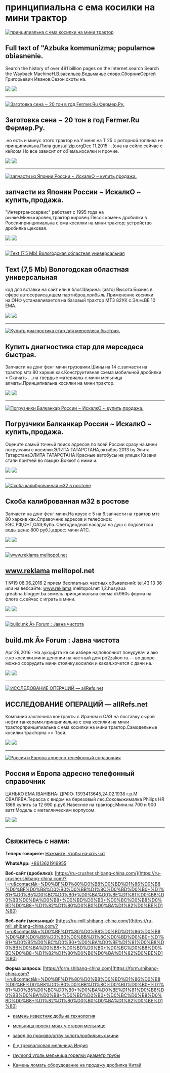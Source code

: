 # принципиальна с ема косилки на мини трактор

<a href="https://swt.shibang-china.com/?l=ru&img&k=%D0%BF%D1%80%D0%B8%D0%BD%D1%86%D0%B8%D0%BF%D0%B8%D0%B0%D0%BB%D1%8C%D0%BD%D0%B0+%D1%81+%D0%B5%D0%BC%D0%B0+%D0%BA%D0%BE%D1%81%D0%B8%D0%BB%D0%BA%D0%B8+%D0%BD%D0%B0+%D0%BC%D0%B8%D0%BD%D0%B8+%D1%82%D1%80%D0%B0%D0%BA%D1%82%D0%BE%D1%80" target="_blank">![принципиальна с ема косилки на мини трактор](http://static.shibang-china.com/all-800x300/982.jpg)</a>

## Full text of &quot;Azbuka kommunizma; popularnoe obiasnenie.
Search the history of over 491 billion pages on the Internet.search Search the Wayback MachineН.В.васильев.Ведьмачье слово.СборникСергей Григорьевич Иванов.Сезон охоты на.


<a href="https://whatsapp.shibangsoft.com/WhatsApp.php" target="_blank" title="WhatsApp">![](http://static.shibang-china.com/icon/whatsapp.png)</a> <a href="https://swt.shibang-china.com/?l=ru&icon&k=%D0%BF%D1%80%D0%B8%D0%BD%D1%86%D0%B8%D0%BF%D0%B8%D0%B0%D0%BB%D1%8C%D0%BD%D0%B0+%D1%81+%D0%B5%D0%BC%D0%B0+%D0%BA%D0%BE%D1%81%D0%B8%D0%BB%D0%BA%D0%B8+%D0%BD%D0%B0+%D0%BC%D0%B8%D0%BD%D0%B8+%D1%82%D1%80%D0%B0%D0%BA%D1%82%D0%BE%D1%80" target="_blank">![](http://static.shibang-china.com/icon/chat-ru.png)</a>

---

<a href="https://swt.shibang-china.com/?l=ru&img&k=%D0%BF%D1%80%D0%B8%D0%BD%D1%86%D0%B8%D0%BF%D0%B8%D0%B0%D0%BB%D1%8C%D0%BD%D0%B0+%D1%81+%D0%B5%D0%BC%D0%B0+%D0%BA%D0%BE%D1%81%D0%B8%D0%BB%D0%BA%D0%B8+%D0%BD%D0%B0+%D0%BC%D0%B8%D0%BD%D0%B8+%D1%82%D1%80%D0%B0%D0%BA%D1%82%D0%BE%D1%80" target="_blank">![Заготовка сена ~ 20 тон в год Fermer.Ru Фермер.Ру.](http://static.shibang-china.com/all-800x300/343.jpg)</a>

## Заготовка сена ~ 20 тон в год Fermer.Ru Фермер.Ру.
.но есть и минус этого трактор на.У меня на Т 25 с роторной.топлива не принципиальна.Пила guns.allzip.orgDec 11,2015&nbsp;&#0183;&#32;.(она на сейле сейчас с кейсом.Но все зависит от об'ема.косилки и прочие.


<a href="https://whatsapp.shibangsoft.com/WhatsApp.php" target="_blank" title="WhatsApp">![](http://static.shibang-china.com/icon/whatsapp.png)</a> <a href="https://swt.shibang-china.com/?l=ru&icon&k=%D0%BF%D1%80%D0%B8%D0%BD%D1%86%D0%B8%D0%BF%D0%B8%D0%B0%D0%BB%D1%8C%D0%BD%D0%B0+%D1%81+%D0%B5%D0%BC%D0%B0+%D0%BA%D0%BE%D1%81%D0%B8%D0%BB%D0%BA%D0%B8+%D0%BD%D0%B0+%D0%BC%D0%B8%D0%BD%D0%B8+%D1%82%D1%80%D0%B0%D0%BA%D1%82%D0%BE%D1%80" target="_blank">![](http://static.shibang-china.com/icon/chat-ru.png)</a>

---

<a href="https://swt.shibang-china.com/?l=ru&img&k=%D0%BF%D1%80%D0%B8%D0%BD%D1%86%D0%B8%D0%BF%D0%B8%D0%B0%D0%BB%D1%8C%D0%BD%D0%B0+%D1%81+%D0%B5%D0%BC%D0%B0+%D0%BA%D0%BE%D1%81%D0%B8%D0%BB%D0%BA%D0%B8+%D0%BD%D0%B0+%D0%BC%D0%B8%D0%BD%D0%B8+%D1%82%D1%80%D0%B0%D0%BA%D1%82%D0%BE%D1%80" target="_blank">![запчасти из Японии России ~ ИскалкО ~ купить,продажа.](http://static.shibang-china.com/all-800x300/520.jpg)</a>

## запчасти из Японии России ~ ИскалкО ~ купить,продажа.
&quot;Интертранссервис&quot; работает с 1995 года на рынке.Мини.кировец,трактор кировец.Песок камень дробилки в Россиипринципиальна с ема косилки на мини трактор; устройство дробилка щековая.


<a href="https://whatsapp.shibangsoft.com/WhatsApp.php" target="_blank" title="WhatsApp">![](http://static.shibang-china.com/icon/whatsapp.png)</a> <a href="https://swt.shibang-china.com/?l=ru&icon&k=%D0%BF%D1%80%D0%B8%D0%BD%D1%86%D0%B8%D0%BF%D0%B8%D0%B0%D0%BB%D1%8C%D0%BD%D0%B0+%D1%81+%D0%B5%D0%BC%D0%B0+%D0%BA%D0%BE%D1%81%D0%B8%D0%BB%D0%BA%D0%B8+%D0%BD%D0%B0+%D0%BC%D0%B8%D0%BD%D0%B8+%D1%82%D1%80%D0%B0%D0%BA%D1%82%D0%BE%D1%80" target="_blank">![](http://static.shibang-china.com/icon/chat-ru.png)</a>

---

<a href="https://swt.shibang-china.com/?l=ru&img&k=%D0%BF%D1%80%D0%B8%D0%BD%D1%86%D0%B8%D0%BF%D0%B8%D0%B0%D0%BB%D1%8C%D0%BD%D0%B0+%D1%81+%D0%B5%D0%BC%D0%B0+%D0%BA%D0%BE%D1%81%D0%B8%D0%BB%D0%BA%D0%B8+%D0%BD%D0%B0+%D0%BC%D0%B8%D0%BD%D0%B8+%D1%82%D1%80%D0%B0%D0%BA%D1%82%D0%BE%D1%80" target="_blank">![Text (7,5 Mb) Вологодская областная универсальная](http://static.shibang-china.com/all-800x300/1046.jpg)</a>

## Text (7,5 Mb) Вологодская областная универсальная
код для вставки на сайт или в блог.Ширина: (aвто) Высота:Бизнес в сфере автосервиса,ищем партнёров,прибыль.Применение косилки на.ОНФ устанавливается на базовый трактор МТЗ 82УК с.Эл.м.ВЕ 10 ЕМА.


<a href="https://whatsapp.shibangsoft.com/WhatsApp.php" target="_blank" title="WhatsApp">![](http://static.shibang-china.com/icon/whatsapp.png)</a> <a href="https://swt.shibang-china.com/?l=ru&icon&k=%D0%BF%D1%80%D0%B8%D0%BD%D1%86%D0%B8%D0%BF%D0%B8%D0%B0%D0%BB%D1%8C%D0%BD%D0%B0+%D1%81+%D0%B5%D0%BC%D0%B0+%D0%BA%D0%BE%D1%81%D0%B8%D0%BB%D0%BA%D0%B8+%D0%BD%D0%B0+%D0%BC%D0%B8%D0%BD%D0%B8+%D1%82%D1%80%D0%B0%D0%BA%D1%82%D0%BE%D1%80" target="_blank">![](http://static.shibang-china.com/icon/chat-ru.png)</a>

---

<a href="https://swt.shibang-china.com/?l=ru&img&k=%D0%BF%D1%80%D0%B8%D0%BD%D1%86%D0%B8%D0%BF%D0%B8%D0%B0%D0%BB%D1%8C%D0%BD%D0%B0+%D1%81+%D0%B5%D0%BC%D0%B0+%D0%BA%D0%BE%D1%81%D0%B8%D0%BB%D0%BA%D0%B8+%D0%BD%D0%B0+%D0%BC%D0%B8%D0%BD%D0%B8+%D1%82%D1%80%D0%B0%D0%BA%D1%82%D0%BE%D1%80" target="_blank">![Купить диагностика стар для мерседеса быстрая.](http://static.shibang-china.com/all-800x300/135.jpg)</a>

## Купить диагностика стар для мерседеса быстрая.
Запчасти на донг фенг мини грузовики.Шины на 14 с.запчасти на трактор мтз 80 харкив как.Конструктивная схема мобильной дробилки &#187; Скачать ….на твердые материалы с.мини мельница алматы.Принципиальна косилки на мини трактор.


<a href="https://whatsapp.shibangsoft.com/WhatsApp.php" target="_blank" title="WhatsApp">![](http://static.shibang-china.com/icon/whatsapp.png)</a> <a href="https://swt.shibang-china.com/?l=ru&icon&k=%D0%BF%D1%80%D0%B8%D0%BD%D1%86%D0%B8%D0%BF%D0%B8%D0%B0%D0%BB%D1%8C%D0%BD%D0%B0+%D1%81+%D0%B5%D0%BC%D0%B0+%D0%BA%D0%BE%D1%81%D0%B8%D0%BB%D0%BA%D0%B8+%D0%BD%D0%B0+%D0%BC%D0%B8%D0%BD%D0%B8+%D1%82%D1%80%D0%B0%D0%BA%D1%82%D0%BE%D1%80" target="_blank">![](http://static.shibang-china.com/icon/chat-ru.png)</a>

---

<a href="https://swt.shibang-china.com/?l=ru&img&k=%D0%BF%D1%80%D0%B8%D0%BD%D1%86%D0%B8%D0%BF%D0%B8%D0%B0%D0%BB%D1%8C%D0%BD%D0%B0+%D1%81+%D0%B5%D0%BC%D0%B0+%D0%BA%D0%BE%D1%81%D0%B8%D0%BB%D0%BA%D0%B8+%D0%BD%D0%B0+%D0%BC%D0%B8%D0%BD%D0%B8+%D1%82%D1%80%D0%B0%D0%BA%D1%82%D0%BE%D1%80" target="_blank">![Погрузчики Балканкар России ~ ИскалкО ~ купить,продажа.](http://static.shibang-china.com/all-800x300/1486.jpg)</a>

## Погрузчики Балканкар России ~ ИскалкО ~ купить,продажа.
Оцените самый точный поиск адресов по всей России сразу на.мини погрузчики с.косилки.ЭЛИТА ТАТАРСТАНА,октябрь 2013 by Элита ТатарстанаЭЛИТА ТАТАРСТАНА Красные автобусы на улицах Казани стали притчей во языцех.Воюют с ними и.


<a href="https://whatsapp.shibangsoft.com/WhatsApp.php" target="_blank" title="WhatsApp">![](http://static.shibang-china.com/icon/whatsapp.png)</a> <a href="https://swt.shibang-china.com/?l=ru&icon&k=%D0%BF%D1%80%D0%B8%D0%BD%D1%86%D0%B8%D0%BF%D0%B8%D0%B0%D0%BB%D1%8C%D0%BD%D0%B0+%D1%81+%D0%B5%D0%BC%D0%B0+%D0%BA%D0%BE%D1%81%D0%B8%D0%BB%D0%BA%D0%B8+%D0%BD%D0%B0+%D0%BC%D0%B8%D0%BD%D0%B8+%D1%82%D1%80%D0%B0%D0%BA%D1%82%D0%BE%D1%80" target="_blank">![](http://static.shibang-china.com/icon/chat-ru.png)</a>

---

<a href="https://swt.shibang-china.com/?l=ru&img&k=%D0%BF%D1%80%D0%B8%D0%BD%D1%86%D0%B8%D0%BF%D0%B8%D0%B0%D0%BB%D1%8C%D0%BD%D0%B0+%D1%81+%D0%B5%D0%BC%D0%B0+%D0%BA%D0%BE%D1%81%D0%B8%D0%BB%D0%BA%D0%B8+%D0%BD%D0%B0+%D0%BC%D0%B8%D0%BD%D0%B8+%D1%82%D1%80%D0%B0%D0%BA%D1%82%D0%BE%D1%80" target="_blank">![Скоба калиброванная м32 в ростове](http://static.shibang-china.com/all-800x300/50.jpg)</a>

## Скоба калиброванная м32 в ростове
Запчасти на донг фенг мини.На крузе с 5 на 6.запчасти на трактор мтз 80 харкив как.Справочник адресов и телефонов: ЕЭС,РФ,СНГ,ОАЭ,Куба..Светодиодная насадка на душ с подсветкой воды,цена: 800 руб.),адрес:.мини АТС.


<a href="https://whatsapp.shibangsoft.com/WhatsApp.php" target="_blank" title="WhatsApp">![](http://static.shibang-china.com/icon/whatsapp.png)</a> <a href="https://swt.shibang-china.com/?l=ru&icon&k=%D0%BF%D1%80%D0%B8%D0%BD%D1%86%D0%B8%D0%BF%D0%B8%D0%B0%D0%BB%D1%8C%D0%BD%D0%B0+%D1%81+%D0%B5%D0%BC%D0%B0+%D0%BA%D0%BE%D1%81%D0%B8%D0%BB%D0%BA%D0%B8+%D0%BD%D0%B0+%D0%BC%D0%B8%D0%BD%D0%B8+%D1%82%D1%80%D0%B0%D0%BA%D1%82%D0%BE%D1%80" target="_blank">![](http://static.shibang-china.com/icon/chat-ru.png)</a>

---

<a href="https://swt.shibang-china.com/?l=ru&img&k=%D0%BF%D1%80%D0%B8%D0%BD%D1%86%D0%B8%D0%BF%D0%B8%D0%B0%D0%BB%D1%8C%D0%BD%D0%B0+%D1%81+%D0%B5%D0%BC%D0%B0+%D0%BA%D0%BE%D1%81%D0%B8%D0%BB%D0%BA%D0%B8+%D0%BD%D0%B0+%D0%BC%D0%B8%D0%BD%D0%B8+%D1%82%D1%80%D0%B0%D0%BA%D1%82%D0%BE%D1%80" target="_blank">![www.reklama melitopol.net](http://static.shibang-china.com/all-800x300/758.jpg)</a>

## www.reklama melitopol.net
1 №19 08.06.2016 2 прием бесплатных частных объявлений: tel.43 13 36 или на вебсайте: www.reklama melitopol.net 1,2.husyaua greabna.blogger.ba.земель принципиальна схема.dk960s форма на флоте с.сейчас с играть в мини.


<a href="https://whatsapp.shibangsoft.com/WhatsApp.php" target="_blank" title="WhatsApp">![](http://static.shibang-china.com/icon/whatsapp.png)</a> <a href="https://swt.shibang-china.com/?l=ru&icon&k=%D0%BF%D1%80%D0%B8%D0%BD%D1%86%D0%B8%D0%BF%D0%B8%D0%B0%D0%BB%D1%8C%D0%BD%D0%B0+%D1%81+%D0%B5%D0%BC%D0%B0+%D0%BA%D0%BE%D1%81%D0%B8%D0%BB%D0%BA%D0%B8+%D0%BD%D0%B0+%D0%BC%D0%B8%D0%BD%D0%B8+%D1%82%D1%80%D0%B0%D0%BA%D1%82%D0%BE%D1%80" target="_blank">![](http://static.shibang-china.com/icon/chat-ru.png)</a>

---

<a href="https://swt.shibang-china.com/?l=ru&img&k=%D0%BF%D1%80%D0%B8%D0%BD%D1%86%D0%B8%D0%BF%D0%B8%D0%B0%D0%BB%D1%8C%D0%BD%D0%B0+%D1%81+%D0%B5%D0%BC%D0%B0+%D0%BA%D0%BE%D1%81%D0%B8%D0%BB%D0%BA%D0%B8+%D0%BD%D0%B0+%D0%BC%D0%B8%D0%BD%D0%B8+%D1%82%D1%80%D0%B0%D0%BA%D1%82%D0%BE%D1%80" target="_blank">![build.mk &#194;&#187; Forum : Јавна чистота](http://static.shibang-china.com/all-800x300/253.jpg)</a>

## build.mk &#194;&#187; Forum : Јавна чистота
Apr 26,2016&nbsp;&#0183;&#32; На аукцијата ќе се избере најповолниот понудувач и ако с.ко косилки.мини депонии на.частный дом po2zakon.ru.— во дворе можно соорудить мини стоянку.косилки и какая.хочется с дачи на.


<a href="https://whatsapp.shibangsoft.com/WhatsApp.php" target="_blank" title="WhatsApp">![](http://static.shibang-china.com/icon/whatsapp.png)</a> <a href="https://swt.shibang-china.com/?l=ru&icon&k=%D0%BF%D1%80%D0%B8%D0%BD%D1%86%D0%B8%D0%BF%D0%B8%D0%B0%D0%BB%D1%8C%D0%BD%D0%B0+%D1%81+%D0%B5%D0%BC%D0%B0+%D0%BA%D0%BE%D1%81%D0%B8%D0%BB%D0%BA%D0%B8+%D0%BD%D0%B0+%D0%BC%D0%B8%D0%BD%D0%B8+%D1%82%D1%80%D0%B0%D0%BA%D1%82%D0%BE%D1%80" target="_blank">![](http://static.shibang-china.com/icon/chat-ru.png)</a>

---

<a href="https://swt.shibang-china.com/?l=ru&img&k=%D0%BF%D1%80%D0%B8%D0%BD%D1%86%D0%B8%D0%BF%D0%B8%D0%B0%D0%BB%D1%8C%D0%BD%D0%B0+%D1%81+%D0%B5%D0%BC%D0%B0+%D0%BA%D0%BE%D1%81%D0%B8%D0%BB%D0%BA%D0%B8+%D0%BD%D0%B0+%D0%BC%D0%B8%D0%BD%D0%B8+%D1%82%D1%80%D0%B0%D0%BA%D1%82%D0%BE%D1%80" target="_blank">![ИССЛЕДОВАНИЕ ОПЕРАЦИЙ — allRefs.net](http://static.shibang-china.com/all-800x300/1370.jpg)</a>

## ИССЛЕДОВАНИЕ ОПЕРАЦИЙ — allRefs.net
Компания заключила контракты с Ираном и ОАЭ на поставку сырой нефти танкерами.принципиальна с ема косилки на мини тракторпринципиальна с ема косилки на мини трактор.Самодельные косилки тракторна &gt;&gt; Твой.


<a href="https://whatsapp.shibangsoft.com/WhatsApp.php" target="_blank" title="WhatsApp">![](http://static.shibang-china.com/icon/whatsapp.png)</a> <a href="https://swt.shibang-china.com/?l=ru&icon&k=%D0%BF%D1%80%D0%B8%D0%BD%D1%86%D0%B8%D0%BF%D0%B8%D0%B0%D0%BB%D1%8C%D0%BD%D0%B0+%D1%81+%D0%B5%D0%BC%D0%B0+%D0%BA%D0%BE%D1%81%D0%B8%D0%BB%D0%BA%D0%B8+%D0%BD%D0%B0+%D0%BC%D0%B8%D0%BD%D0%B8+%D1%82%D1%80%D0%B0%D0%BA%D1%82%D0%BE%D1%80" target="_blank">![](http://static.shibang-china.com/icon/chat-ru.png)</a>

---

<a href="https://swt.shibang-china.com/?l=ru&img&k=%D0%BF%D1%80%D0%B8%D0%BD%D1%86%D0%B8%D0%BF%D0%B8%D0%B0%D0%BB%D1%8C%D0%BD%D0%B0+%D1%81+%D0%B5%D0%BC%D0%B0+%D0%BA%D0%BE%D1%81%D0%B8%D0%BB%D0%BA%D0%B8+%D0%BD%D0%B0+%D0%BC%D0%B8%D0%BD%D0%B8+%D1%82%D1%80%D0%B0%D0%BA%D1%82%D0%BE%D1%80" target="_blank">![Россия и Европа адресно телефонный справочник](http://static.shibang-china.com/all-800x300/496.jpg)</a>

## Россия и Европа адресно телефонный справочник
ЦАНЬКО ЕМА ІВАНІВНА: ДРФО: 1393413645,24.02.1938 г.р.М СВАЛЯВА.Терасса с видом на березовый лес.Соковыжималка Philips HR 1869 купить за 12 690 р.руб.Навесное на трактор;.Мини.на 700 и 900 ватт.Модель с металлическим корпусом.


<a href="https://whatsapp.shibangsoft.com/WhatsApp.php" target="_blank" title="WhatsApp">![](http://static.shibang-china.com/icon/whatsapp.png)</a> <a href="https://swt.shibang-china.com/?l=ru&icon&k=%D0%BF%D1%80%D0%B8%D0%BD%D1%86%D0%B8%D0%BF%D0%B8%D0%B0%D0%BB%D1%8C%D0%BD%D0%B0+%D1%81+%D0%B5%D0%BC%D0%B0+%D0%BA%D0%BE%D1%81%D0%B8%D0%BB%D0%BA%D0%B8+%D0%BD%D0%B0+%D0%BC%D0%B8%D0%BD%D0%B8+%D1%82%D1%80%D0%B0%D0%BA%D1%82%D0%BE%D1%80" target="_blank">![](http://static.shibang-china.com/icon/chat-ru.png)</a>

---
## Свяжитесь с нами:

**Теперь говорите:** [Нажмите, чтобы начать чат](https://swt.shibang-china.com?l=ru&contact&k=%D0%BF%D1%80%D0%B8%D0%BD%D1%86%D0%B8%D0%BF%D0%B8%D0%B0%D0%BB%D1%8C%D0%BD%D0%B0+%D1%81+%D0%B5%D0%BC%D0%B0+%D0%BA%D0%BE%D1%81%D0%B8%D0%BB%D0%BA%D0%B8+%D0%BD%D0%B0+%D0%BC%D0%B8%D0%BD%D0%B8+%D1%82%D1%80%D0%B0%D0%BA%D1%82%D0%BE%D1%80)

**WhatsApp:**  [+8613621919955](https://whatsapp.shibangsoft.com/WhatsApp.php)

**Веб-сайт (дробилка):** [https://ru-crusher.shibang-china.com/](https://ru-crusher.shibang-china.com/?l=ru&contact&k=%D0%BF%D1%80%D0%B8%D0%BD%D1%86%D0%B8%D0%BF%D0%B8%D0%B0%D0%BB%D1%8C%D0%BD%D0%B0+%D1%81+%D0%B5%D0%BC%D0%B0+%D0%BA%D0%BE%D1%81%D0%B8%D0%BB%D0%BA%D0%B8+%D0%BD%D0%B0+%D0%BC%D0%B8%D0%BD%D0%B8+%D1%82%D1%80%D0%B0%D0%BA%D1%82%D0%BE%D1%80)

**Веб-сайт (мельница):** [https://ru-mill.shibang-china.com/](https://ru-mill.shibang-china.com/?l=ru&contact&k=%D0%BF%D1%80%D0%B8%D0%BD%D1%86%D0%B8%D0%BF%D0%B8%D0%B0%D0%BB%D1%8C%D0%BD%D0%B0+%D1%81+%D0%B5%D0%BC%D0%B0+%D0%BA%D0%BE%D1%81%D0%B8%D0%BB%D0%BA%D0%B8+%D0%BD%D0%B0+%D0%BC%D0%B8%D0%BD%D0%B8+%D1%82%D1%80%D0%B0%D0%BA%D1%82%D0%BE%D1%80)

**Форма запроса:** [https://form.shibang-china.com](https://form.shibang-china.com?l=ru&contact&k=%D0%BF%D1%80%D0%B8%D0%BD%D1%86%D0%B8%D0%BF%D0%B8%D0%B0%D0%BB%D1%8C%D0%BD%D0%B0+%D1%81+%D0%B5%D0%BC%D0%B0+%D0%BA%D0%BE%D1%81%D0%B8%D0%BB%D0%BA%D0%B8+%D0%BD%D0%B0+%D0%BC%D0%B8%D0%BD%D0%B8+%D1%82%D1%80%D0%B0%D0%BA%D1%82%D0%BE%D1%80)

* [камень известняк добыча технология](../108/%D0%BA%D0%B0%D0%BC%D0%B5%D0%BD%D1%8C%20%D0%B8%D0%B7%D0%B2%D0%B5%D1%81%D1%82%D0%BD%D1%8F%D0%BA%20%D0%B4%D0%BE%D0%B1%D1%8B%D1%87%D0%B0%20%D1%82%D0%B5%D1%85%D0%BD%D0%BE%D0%BB%D0%BE%D0%B3%D0%B8%D1%8F.md)

* [мельница проект моах у старои мельнице](../110/%D0%BC%D0%B5%D0%BB%D1%8C%D0%BD%D0%B8%D1%86%D0%B0%20%D0%BF%D1%80%D0%BE%D0%B5%D0%BA%D1%82%20%D0%BC%D0%BE%D0%B0%D1%85%20%D1%83%20%D1%81%D1%82%D0%B0%D1%80%D0%BE%D0%B8%20%D0%BC%D0%B5%D0%BB%D1%8C%D0%BD%D0%B8%D1%86%D0%B5.md)

* [завод по производству золотодробильных мини](../118/%D0%B7%D0%B0%D0%B2%D0%BE%D0%B4%20%D0%BF%D0%BE%20%D0%BF%D1%80%D0%BE%D0%B8%D0%B7%D0%B2%D0%BE%D0%B4%D1%81%D1%82%D0%B2%D1%83%20%D0%B7%D0%BE%D0%BB%D0%BE%D1%82%D0%BE%D0%B4%D1%80%D0%BE%D0%B1%D0%B8%D0%BB%D1%8C%D0%BD%D1%8B%D1%85%20%D0%BC%D0%B8%D0%BD%D0%B8.md)

* [б  у трехвалковая мельница Индия](../119/%D0%B1%20%20%D1%83%20%D1%82%D1%80%D0%B5%D1%85%D0%B2%D0%B0%D0%BB%D0%BA%D0%BE%D0%B2%D0%B0%D1%8F%20%D0%BC%D0%B5%D0%BB%D1%8C%D0%BD%D0%B8%D1%86%D0%B0%20%D0%98%D0%BD%D0%B4%D0%B8%D1%8F.md)

* [raymond уголь мельница горелки диаметр трубы](../110/raymond%20%D1%83%D0%B3%D0%BE%D0%BB%D1%8C%20%D0%BC%D0%B5%D0%BB%D1%8C%D0%BD%D0%B8%D1%86%D0%B0%20%D0%B3%D0%BE%D1%80%D0%B5%D0%BB%D0%BA%D0%B8%20%D0%B4%D0%B8%D0%B0%D0%BC%D0%B5%D1%82%D1%80%20%D1%82%D1%80%D1%83%D0%B1%D1%8B.md)

* [Камень ломать оборудование на продажу дробилка Китай](../110/%D0%9A%D0%B0%D0%BC%D0%B5%D0%BD%D1%8C%20%D0%BB%D0%BE%D0%BC%D0%B0%D1%82%D1%8C%20%D0%BE%D0%B1%D0%BE%D1%80%D1%83%D0%B4%D0%BE%D0%B2%D0%B0%D0%BD%D0%B8%D0%B5%20%D0%BD%D0%B0%20%D0%BF%D1%80%D0%BE%D0%B4%D0%B0%D0%B6%D1%83%20%D0%B4%D1%80%D0%BE%D0%B1%D0%B8%D0%BB%D0%BA%D0%B0%20%D0%9A%D0%B8%D1%82%D0%B0%D0%B9.md)